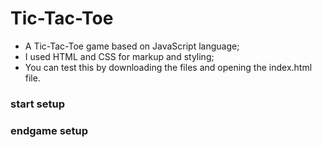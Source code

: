 # Tic-Tac-Toe

* A Tic-Tac-Toe game based on JavaScript language;
* I used HTML and CSS for markup and styling;
* You can test this by downloading the files and opening the index.html file.

### start setup
[](image1.png)

### endgame setup

[](image2.png)
